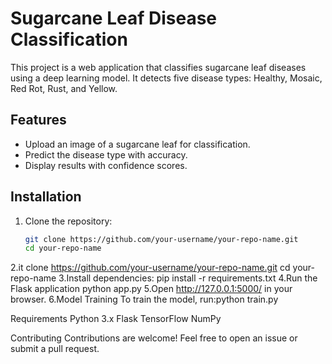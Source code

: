 # Sugarcane Leaf Disease Classification

This project is a web application that classifies sugarcane leaf diseases using a deep learning model. It detects five disease types: Healthy, Mosaic, Red Rot, Rust, and Yellow.

## Features
- Upload an image of a sugarcane leaf for classification.
- Predict the disease type with accuracy.
- Display results with confidence scores.

## Installation
1. Clone the repository:
   ```bash
   git clone https://github.com/your-username/your-repo-name.git
   cd your-repo-name
2.it clone https://github.com/your-username/your-repo-name.git
   cd your-repo-name
3.Install dependencies:
   pip install -r requirements.txt
4.Run the Flask application
   python app.py
5.Open http://127.0.0.1:5000/ in your browser.
6.Model Training
To train the model, run:python train.py

Requirements
Python 3.x
Flask
TensorFlow
NumPy

Contributing
Contributions are welcome! Feel free to open an issue or submit a pull request.
